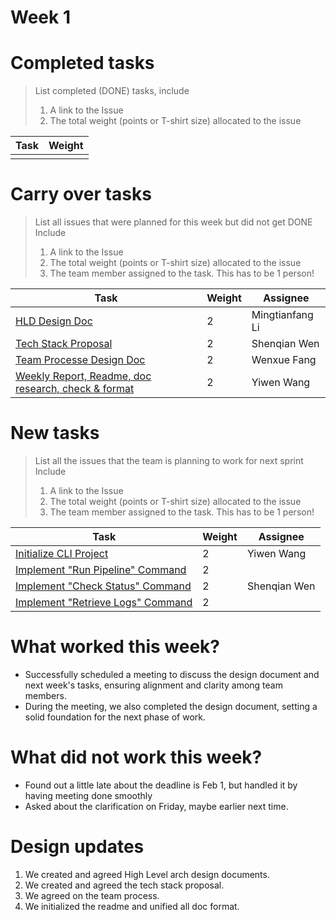
# Week 1

# Completed tasks

> List completed (DONE) tasks, include
> 1. A link to the Issue
> 2. The total weight (points or T-shirt size) allocated to the issue

| Task | Weight |
| ---- | ------ |
|      |        |

# Carry over tasks

> List all issues that were planned for this week but did not get DONE
> Include
> 1. A link to the Issue
> 2. The total weight (points or T-shirt size) allocated to the issue
> 3. The team member assigned to the task. This has to be 1 person!

| Task | Weight | Assignee |
| ---- | ------ | -------- |
|  [HLD Design Doc](https://github.com/CS6510-SEA-SP25/t1-cicd/issues/2)  |  2      |      Mingtianfang Li    |
|  [Tech Stack Proposal](https://github.com/CS6510-SEA-SP25/t1-cicd/issues/3)     |  2      |      Shenqian Wen    |
|  [Team Processe Design Doc](https://github.com/CS6510-SEA-SP25/t1-cicd/issues/4)     |  2      |      Wenxue Fang    |
|  [Weekly Report, Readme, doc research, check & format](https://github.com/CS6510-SEA-SP25/t1-cicd/issues/5)     |  2      |      Yiwen Wang    |


# New tasks

> List all the issues that the team is planning to work for next sprint
> Include
> 1. A link to the Issue
> 2. The total weight (points or T-shirt size) allocated to the issue
> 3. The team member assigned to the task. This has to be 1 person!

| Task | Weight | Assignee |
| ---- | ------ | -------- |
|   [Initialize CLI Project](https://github.com/CS6510-SEA-SP25/t1-cicd/issues/7)  |   2     |    Yiwen Wang      |
|   [Implement "Run Pipeline" Command](https://github.com/CS6510-SEA-SP25/t1-cicd/issues/8)  |   2     |          |
|   [Implement "Check Status" Command](https://github.com/CS6510-SEA-SP25/t1-cicd/issues/9)  |   2     |    Shenqian Wen      |
|   [Implement "Retrieve Logs" Command](https://github.com/CS6510-SEA-SP25/t1-cicd/issues/10)  |   2     |          |


# What worked this week?

- Successfully scheduled a meeting to discuss the design document and next week's tasks, ensuring alignment and clarity among team members. 
- During the meeting, we also completed the design document, setting a solid foundation for the next phase of work.

# What did not work this week?

- Found out a little late about the deadline is Feb 1, but handled it by having meeting done smoothly
- Asked about the clarification on Friday, maybe earlier next time. 

# Design updates

1. We created and agreed High Level arch design documents.
2. We created and agreed the tech stack proposal.
3. We agreed on the team process.
4. We initialized the readme and unified all doc format. 
